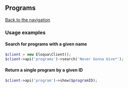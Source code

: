 ## Programs
[Back to the navigation](index.md)

### Usage examples

#### Search for programs with a given name
```php
$client = new Eloqua\Client();
$client->api('programs')->search('Never Gonna Give*');
```

#### Return a single program by a given ID
```php
$client->api('program')->show($programID);
```
